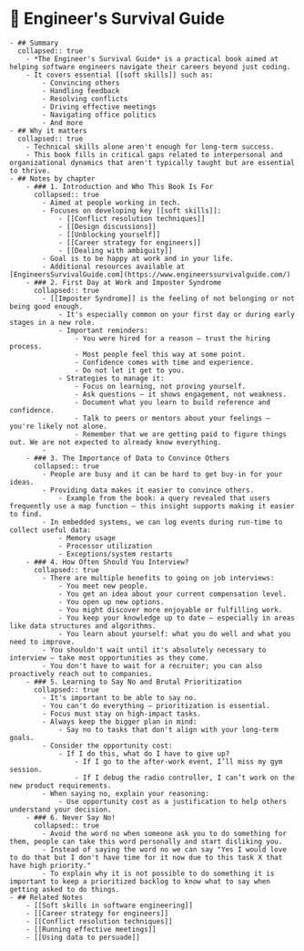 # 📘 Engineer's Survival Guide
	- ## Summary
	  collapsed:: true
		- *The Engineer's Survival Guide* is a practical book aimed at helping software engineers navigate their careers beyond just coding.
		- It covers essential [[soft skills]] such as:
			- Convincing others
			- Handling feedback
			- Resolving conflicts
			- Driving effective meetings
			- Navigating office politics
			- And more
	- ## Why it matters
	  collapsed:: true
		- Technical skills alone aren't enough for long-term success.
		- This book fills in critical gaps related to interpersonal and organizational dynamics that aren't typically taught but are essential to thrive.
	- ## Notes by chapter
		- ### 1. Introduction and Who This Book Is For
		  collapsed:: true
			- Aimed at people working in tech.
			- Focuses on developing key [[soft skills]]:
				- [[Conflict resolution techniques]]
				- [[Design discussions]]
				- [[Unblocking yourself]]
				- [[Career strategy for engineers]]
				- [[Dealing with ambiguity]]
			- Goal is to be happy at work and in your life.
			- Additional resources available at [EngineersSurvivalGuide.com](https://www.engineerssurvivalguide.com/)
		- ### 2. First Day at Work and Imposter Syndrome
		  collapsed:: true
			- [[Imposter Syndrome]] is the feeling of not belonging or not being good enough.
				- It's especially common on your first day or during early stages in a new role.
				- Important reminders:
					- You were hired for a reason — trust the hiring process.
					- Most people feel this way at some point.
					- Confidence comes with time and experience.
					- Do not let it get to you.
				- Strategies to manage it:
					- Focus on learning, not proving yourself.
					- Ask questions — it shows engagement, not weakness.
					- Document what you learn to build reference and confidence.
					- Talk to peers or mentors about your feelings — you're likely not alone.
					- Remember that we are getting paid to figure things out. We are not expected to already know everything.
			-
		- ### 3. The Importance of Data to Convince Others
		  collapsed:: true
			- People are busy and it can be hard to get buy-in for your ideas.
			- Providing data makes it easier to convince others.
				- Example from the book: a query revealed that users frequently use a map function — this insight supports making it easier to find.
			- In embedded systems, we can log events during run-time to collect useful data:
				- Memory usage
				- Processor utilization
				- Exceptions/system restarts
		- ### 4. How Often Should You Interview?
		  collapsed:: true
			- There are multiple benefits to going on job interviews:
				- You meet new people.
				- You get an idea about your current compensation level.
				- You open up new options.
				- You might discover more enjoyable or fulfilling work.
				- You keep your knowledge up to date — especially in areas like data structures and algorithms.
				- You learn about yourself: what you do well and what you need to improve.
			- You shouldn't wait until it's absolutely necessary to interview — take most opportunities as they come.
			- You don't have to wait for a recruiter; you can also proactively reach out to companies.
		- ### 5. Learning to Say No and Brutal Prioritization
		  collapsed:: true
			- It's important to be able to say no.
			- You can't do everything — prioritization is essential.
			- Focus must stay on high-impact tasks.
			- Always keep the bigger plan in mind:
				- Say no to tasks that don't align with your long-term goals.
			- Consider the opportunity cost:
				- If I do this, what do I have to give up?
					- If I go to the after-work event, I’ll miss my gym session.
					- If I debug the radio controller, I can’t work on the new product requirements.
			- When saying no, explain your reasoning:
				- Use opportunity cost as a justification to help others understand your decision.
		- ### 6. Never Say No!
		  collapsed:: true
			- Avoid the word no when someone ask you to do something for them, people can take this word personally and start disliking you.
			- Instead of saying the word no we can say "Yes I would love to do that but I don't have time for it now due to this task X that have high priority."
			- To explain why it is not possible to do something it is important to keep a prioritized backlog to know what to say when getting asked to do things.
	- ## Related Notes
		- [[Soft skills in software engineering]]
		- [[Career strategy for engineers]]
		- [[Conflict resolution techniques]]
		- [[Running effective meetings]]
		- [[Using data to persuade]]